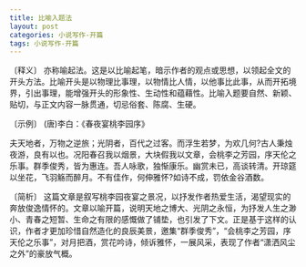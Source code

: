 ```yaml
---
title: 比喻入题法
layout: post
categories: 小说写作-开篇
tags: 小说写作-开篇
---
```


〔释义〕 亦称喻起法。这是以比喻起笔，暗示作者的观点或思想，以领起全文的开头方法。比喻开头是以物理比事理，以物情比人情，以他事比此事，从而开拓境界，引出事理，能增强开头的形象性、生动性和蕴藉性。比喻入题要自然、新颖、贴切，与正文内容一脉贯通，切忌俗套、陈腐、生硬。

〔示例〕 (唐)李白：《春夜宴桃李园序》

夫天地者，万物之逆旅；光阴者，百代之过客。而浮生若梦，为欢几何?古人秉烛夜游，良有以也。况阳春召我以烟景，大块假我以文章，会桃李之芳园，序天伦之乐事。群季俊秀，皆为惠连。吾人咏歌，独惭康乐。幽赏未已，高谈转清。开琼筵以坐花，飞羽觞而醉月。不有佳作，何伸雅怀?如诗不成，罚依金谷酒数。

〔简析〕 这篇文章是叙写桃李园夜宴之景况，以抒发作者热爱生活，渴望现实的奔放俊逸情怀的。文章以喻开篇，说明天地之博大、光阴之永恒，为抒发人生之渺小、青春之短暂、生命之有限的感慨做了铺垫，也引发了下文。正是基于这样的认识，作者才更加珍惜自然造化的良辰美景，邀集“群季俊秀”，“会桃李之芳园，序天伦之乐事”，对月把酒，赏花吟诗，倾诉雅怀，一展风采，表现了作者“潇洒风尘之外”的豪放气概。 